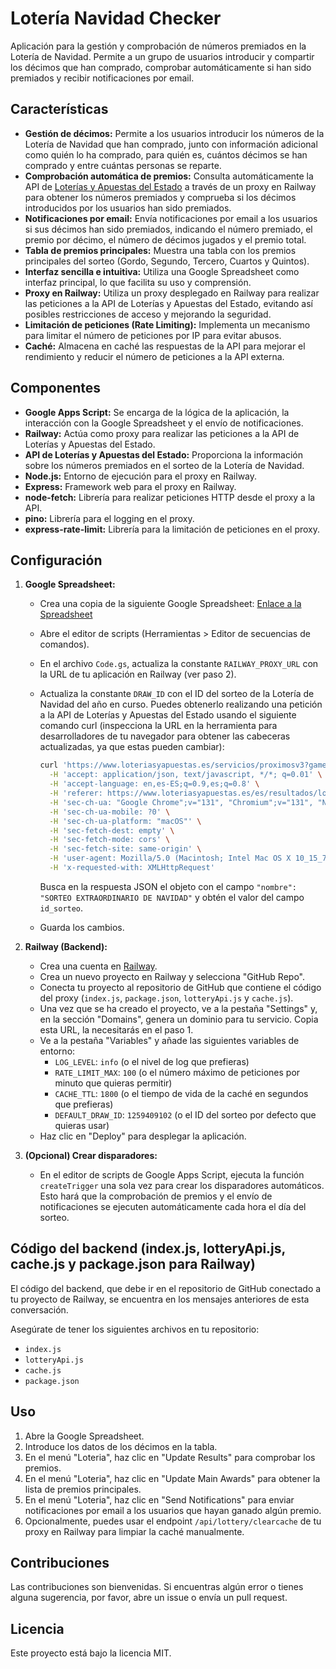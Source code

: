 # Lotería Navidad Checker

Aplicación para la gestión y comprobación de números premiados en la Lotería de Navidad. Permite a un grupo de usuarios introducir y compartir los décimos que han comprado, comprobar automáticamente si han sido premiados y recibir notificaciones por email.

## Características

*   **Gestión de décimos:** Permite a los usuarios introducir los números de la Lotería de Navidad que han comprado, junto con información adicional como quién lo ha comprado, para quién es, cuántos décimos se han comprado y entre cuántas personas se reparte.
*   **Comprobación automática de premios:** Consulta automáticamente la API de [Loterías y Apuestas del Estado](https://www.loteriasyapuestas.es/) a través de un proxy en Railway para obtener los números premiados y comprueba si los décimos introducidos por los usuarios han sido premiados.
*   **Notificaciones por email:** Envía notificaciones por email a los usuarios si sus décimos han sido premiados, indicando el número premiado, el premio por décimo, el número de décimos jugados y el premio total.
*   **Tabla de premios principales:** Muestra una tabla con los premios principales del sorteo (Gordo, Segundo, Tercero, Cuartos y Quintos).
*   **Interfaz sencilla e intuitiva:** Utiliza una Google Spreadsheet como interfaz principal, lo que facilita su uso y comprensión.
*   **Proxy en Railway:** Utiliza un proxy desplegado en Railway para realizar las peticiones a la API de Loterías y Apuestas del Estado, evitando así posibles restricciones de acceso y mejorando la seguridad.
*   **Limitación de peticiones (Rate Limiting):** Implementa un mecanismo para limitar el número de peticiones por IP para evitar abusos.
*   **Caché:** Almacena en caché las respuestas de la API para mejorar el rendimiento y reducir el número de peticiones a la API externa.

## Componentes

*   **Google Apps Script:** Se encarga de la lógica de la aplicación, la interacción con la Google Spreadsheet y el envío de notificaciones.
*   **Railway:** Actúa como proxy para realizar las peticiones a la API de Loterías y Apuestas del Estado.
*   **API de Loterías y Apuestas del Estado:** Proporciona la información sobre los números premiados en el sorteo de la Lotería de Navidad.
*   **Node.js:** Entorno de ejecución para el proxy en Railway.
*   **Express:** Framework web para el proxy en Railway.
*   **node-fetch:** Librería para realizar peticiones HTTP desde el proxy a la API.
*   **pino:** Librería para el logging en el proxy.
*   **express-rate-limit:** Librería para la limitación de peticiones en el proxy.

## Configuración

1. **Google Spreadsheet:**
    *   Crea una copia de la siguiente Google Spreadsheet: [Enlace a la Spreadsheet](https://docs.google.com/spreadsheets/d/1cfpTYarDEG4ZgK8gWmQVo45H1jpVbDyOowPDco8tB-k/edit#gid=0)
    *   Abre el editor de scripts (Herramientas > Editor de secuencias de comandos).
    *   En el archivo `Code.gs`, actualiza la constante `RAILWAY_PROXY_URL` con la URL de tu aplicación en Railway (ver paso 2).
    * Actualiza la constante `DRAW_ID` con el ID del sorteo de la Lotería de Navidad del año en curso. Puedes obtenerlo realizando una petición a la API de Loterías y Apuestas del Estado usando el siguiente comando curl (inspecciona la URL en la herramienta para desarrolladores de tu navegador para obtener las cabeceras actualizadas, ya que estas pueden cambiar):

      ```bash
      curl 'https://www.loteriasyapuestas.es/servicios/proximosv3?game_id=LNAC&num=6' \
        -H 'accept: application/json, text/javascript, */*; q=0.01' \
        -H 'accept-language: en,es-ES;q=0.9,es;q=0.8' \
        -H 'referer: https://www.loteriasyapuestas.es/es/resultados/loteria-nacional/comprobar' \
        -H 'sec-ch-ua: "Google Chrome";v="131", "Chromium";v="131", "Not_A Brand";v="24"' \
        -H 'sec-ch-ua-mobile: ?0' \
        -H 'sec-ch-ua-platform: "macOS"' \
        -H 'sec-fetch-dest: empty' \
        -H 'sec-fetch-mode: cors' \
        -H 'sec-fetch-site: same-origin' \
        -H 'user-agent: Mozilla/5.0 (Macintosh; Intel Mac OS X 10_15_7) AppleWebKit/537.36 (KHTML, like Gecko) Chrome/131.0.0.0 Safari/537.36' \
        -H 'x-requested-with: XMLHttpRequest'
      ```

      Busca en la respuesta JSON el objeto con el campo `"nombre": "SORTEO EXTRAORDINARIO DE NAVIDAD"` y obtén el valor del campo `id_sorteo`.
    *   Guarda los cambios.

2. **Railway (Backend):**
    *   Crea una cuenta en [Railway](https://railway.app/).
    *   Crea un nuevo proyecto en Railway y selecciona "GitHub Repo".
    *   Conecta tu proyecto al repositorio de GitHub que contiene el código del proxy (`index.js`, `package.json`, `lotteryApi.js` y `cache.js`).
    *   Una vez que se ha creado el proyecto, ve a la pestaña "Settings" y, en la sección "Domains", genera un dominio para tu servicio. Copia esta URL, la necesitarás en el paso 1.
    *   Ve a la pestaña "Variables" y añade las siguientes variables de entorno:
        *   `LOG_LEVEL`: `info` (o el nivel de log que prefieras)
        *   `RATE_LIMIT_MAX`: `100` (o el número máximo de peticiones por minuto que quieras permitir)
        *   `CACHE_TTL`: `1800` (o el tiempo de vida de la caché en segundos que prefieras)
        *   `DEFAULT_DRAW_ID`: `1259409102` (o el ID del sorteo por defecto que quieras usar)
    *   Haz clic en "Deploy" para desplegar la aplicación.

3. **(Opcional) Crear disparadores:**
    *   En el editor de scripts de Google Apps Script, ejecuta la función `createTrigger` una sola vez para crear los disparadores automáticos. Esto hará que la comprobación de premios y el envío de notificaciones se ejecuten automáticamente cada hora el día del sorteo.

## Código del backend (index.js, lotteryApi.js, cache.js y package.json para Railway)

El código del backend, que debe ir en el repositorio de GitHub conectado a tu proyecto de Railway, se encuentra en los mensajes anteriores de esta conversación. 

Asegúrate de tener los siguientes archivos en tu repositorio:
* `index.js`
* `lotteryApi.js`
* `cache.js`
* `package.json`

## Uso

1. Abre la Google Spreadsheet.
2. Introduce los datos de los décimos en la tabla.
3. En el menú "Loteria", haz clic en "Update Results" para comprobar los premios.
4. En el menú "Loteria", haz clic en "Update Main Awards" para obtener la lista de premios principales.
5. En el menú "Loteria", haz clic en "Send Notifications" para enviar notificaciones por email a los usuarios que hayan ganado algún premio.
6. Opcionalmente, puedes usar el endpoint `/api/lottery/clearcache` de tu proxy en Railway para limpiar la caché manualmente.

## Contribuciones

Las contribuciones son bienvenidas. Si encuentras algún error o tienes alguna sugerencia, por favor, abre un issue o envía un pull request.

## Licencia

Este proyecto está bajo la licencia MIT.
